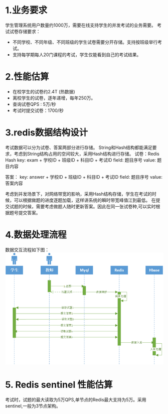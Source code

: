 # 1.业务要求
学生管理系统用户数量约1000万，需要在线支持学生的并发考试的业务需要。
考试试卷存储要求：
- 不同学校、不同年级、不同班级的学生试卷需要分开存储。支持按班级举行考试。
- 支持每学期每人20门课程的考试，学生仅能看到自己的考试结果。

# 2.性能估算
- 在校学生的试卷约2.4T (热数据)
- 离校学生的试卷，逐年递增，每年250万。
- 查询试卷QPS : 5万/秒
- 考试时提交试卷：1700/秒

# 3.redis数据结构设计
考试数据可以分为试卷、答案两部分进行存储。
String和Hash结构都能满足要求，考虑到String结构占用的空间较大，采用Hash结构进行存储。
试卷：Redis Hash
key: exam + 学校ID + 班级ID + 科目ID + 考试ID
field: 题目序号
value: 题目内容

答案：
key: answer + 学校ID + 班级ID + 科目ID + 考试ID
field: 题目序号
value: 答案内容

考虑到并发场景下，对网络带宽的影响，采用Hash结构存储，学生在考试的时候，可以根据做题的进度逐题加载，这样讲系统的瞬时带宽峰值江到最低。
在提交试题的时候，需要考虑做题人随时更新答案。因此在同一张试卷种,可以实时根据题号提交答案。

# 4.数据处理流程
数据交互流程如下图：
![考试数据交互时序图](数据交互过程.png)


# 5. Redis sentinel 性能估算
考试时，试题的最大读取为5万QPS,单节点的Redis最大支持为5万。采用sentinel,一般为3节点架构。

